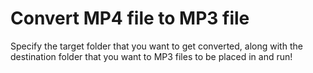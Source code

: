 # Convert MP4 file to MP3 file

Specify the target folder that you want to get converted, along with the destination folder that you want to MP3 files to be placed in and run!
